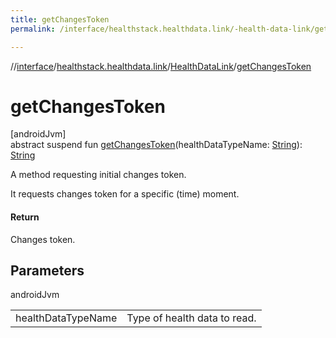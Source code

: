 ```yaml
---
title: getChangesToken
permalink: /interface/healthstack.healthdata.link/-health-data-link/get-changes-token.html

---
```

//[interface](/hl_interface.html)/[healthstack.healthdata.link](../index.html)/[HealthDataLink](index.html)/[getChangesToken](get-changes-token.html)



# getChangesToken



[androidJvm]\
abstract suspend fun [getChangesToken](get-changes-token.html)(healthDataTypeName: [String](https://kotlinlang.org/api/latest/jvm/stdlib/kotlin/-string/index.html)): [String](https://kotlinlang.org/api/latest/jvm/stdlib/kotlin/-string/index.html)



A method requesting initial changes token.



It requests changes token for a specific (time) moment.



#### Return



Changes token.



## Parameters


androidJvm

| | |
|---|---|
| healthDataTypeName | Type of health data to read. |




